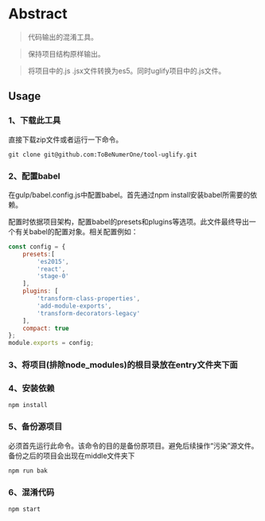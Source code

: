 # Abstract
> 代码输出的混淆工具。

> 保持项目结构原样输出。
 
> 将项目中的.js .jsx文件转换为es5。同时uglify项目中的.js文件。

## Usage
### 1、下载此工具

直接下载zip文件或者运行一下命令。

```
git clone git@github.com:ToBeNumerOne/tool-uglify.git
```

### 2、配置babel
在gulp/babel.config.js中配置babel。首先通过npm install安装babel所需要的依赖。

配置时依据项目架构，配置babel的presets和plugins等选项。此文件最终导出一个有关babel的配置对象。相关配置例如：

```javascript
const config = {
    presets:[
        'es2015',
        'react',
        'stage-0'
    ],
    plugins: [
        'transform-class-properties',
        'add-module-exports',
        'transform-decorators-legacy'
    ],
    compact: true
};
module.exports = config;
```

### 3、将项目(排除node_modules)的根目录放在entry文件夹下面

### 4、安装依赖

```
npm install
```

### 5、备份源项目

必须首先运行此命令。该命令的目的是备份原项目。避免后续操作“污染”源文件。备份之后的项目会出现在middle文件夹下

```
npm run bak
```

### 6、混淆代码

```
npm start
```


